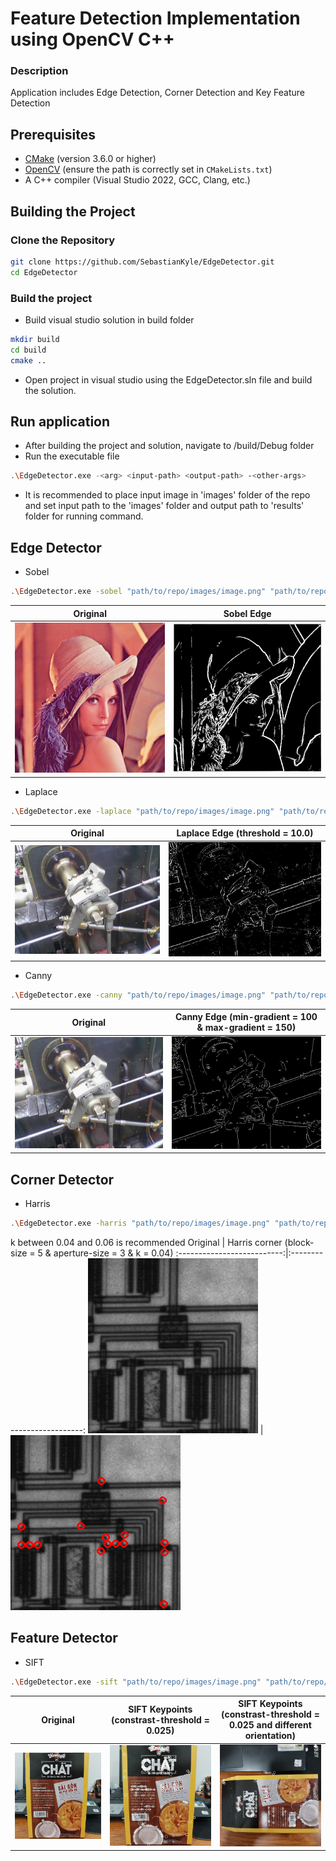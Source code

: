 # Feature Detection Implementation using OpenCV C++

### Description
Application includes Edge Detection, Corner Detection and Key Feature Detection

## Prerequisites

- [CMake](https://cmake.org/download/) (version 3.6.0 or higher)
- [OpenCV](https://opencv.org/releases/) (ensure the path is correctly set in `CMakeLists.txt`)
- A C++ compiler (Visual Studio 2022, GCC, Clang, etc.)

## Building the Project

### Clone the Repository

```sh
git clone https://github.com/SebastianKyle/EdgeDetector.git
cd EdgeDetector
```

### Build the project
- Build visual studio solution in build folder
```sh
mkdir build
cd build
cmake ..
```
- Open project in visual studio using the EdgeDetector.sln file and build the solution.

## Run application
- After building the project and solution, navigate to /build/Debug folder
- Run the executable file
```sh
.\EdgeDetector.exe -<arg> <input-path> <output-path> -<other-args>
```
- It is recommended to place input image in 'images' folder of the repo and set input path to the 'images' folder and output path to 'results' folder for running command.

## Edge Detector
- Sobel
```sh
.\EdgeDetector.exe -sobel "path/to/repo/images/image.png" "path/to/repo/results/out_image.png"
```
Original | Sobel Edge
:--------------------------:|:--------------------------:
![](./images/Lenna.png) | ![](./results/sobel_edge_lenna.png)

- Laplace
```sh
.\EdgeDetector.exe -laplace "path/to/repo/images/image.png" "path/to/repo/results/out_image.png" <threshold>
```
Original | Laplace Edge (threshold = 10.0)
:--------------------------:|:--------------------------:
![](./images/Valve.png) | ![](./results/laplace_edge_Valve.png)

- Canny
```sh
.\EdgeDetector.exe -canny "path/to/repo/images/image.png" "path/to/repo/results/out_image.png" <min-gradient> <max-gradient>
```
Original | Canny Edge (min-gradient = 100 & max-gradient = 150)
:--------------------------:|:--------------------------:
![](./images/Valve.png) | ![](./results/canny_edge_Valve.png)

## Corner Detector
- Harris
```sh
.\EdgeDetector.exe -harris "path/to/repo/images/image.png" "path/to/repo/results/out_image.png" <block-size> <aperture-size> <k>
```
k between 0.04 and 0.06 is recommended
Original | Harris corner (block-size = 5 & aperture-size = 3 & k = 0.04)
:--------------------------:|:--------------------------:
![](./images/circuit.png) | ![](./results/harris_corner_circuit.png)

## Feature Detector
- SIFT
```sh
.\EdgeDetector.exe -sift "path/to/repo/images/image.png" "path/to/repo/results/out_image.png" <contrast-threshold>
```
Original | SIFT Keypoints (constrast-threshold = 0.025) | SIFT Keypoints (constrast-threshold = 0.025 and different orientation)
:-------------------------:|:-------------------------:|:------------------------:
![](./images/box1.jpg) | ![](./results/sift_box1.jpg) | ![](./results/sift_box2.jpg)
